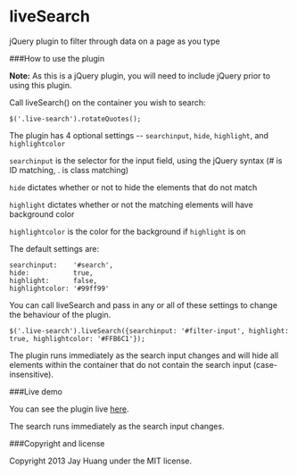 liveSearch
==========

jQuery plugin to filter through data on a page as you type

###How to use the plugin

**Note:** As this is a jQuery plugin, you will need to include jQuery prior to using this plugin.

Call liveSearch() on the container you wish to search:

	$('.live-search').rotateQuotes();

The plugin has 4 optional settings -- `searchinput`, `hide`, `highlight`, and `highlightcolor`

`searchinput` is the selector for the input field, using the jQuery syntax (# is ID matching, . is class matching)

`hide` dictates whether or not to hide the elements that do not match

`highlight` dictates whether or not the matching elements will have background color

`highlightcolor` is the color for the background if `highlight` is on

The default settings are:
```
searchinput: 	'#search',
hide: 			true,
highlight: 		false,
highlightcolor: '#99ff99'
```

You can call liveSearch and pass in any or all of these settings to change the behaviour of the plugin.

	$('.live-search').liveSearch({searchinput: '#filter-input', highlight: true, highlightcolor: '#FFB6C1'});

The plugin runs immediately as the search input changes and will hide all elements within the container that do not contain the search input (case-insensitive).

###Live demo

You can see the plugin live [here](http://www.jayhuang.org/git/demo/liveSearch).

The search runs immediately as the search input changes.

###Copyright and license

Copyright 2013 Jay Huang under the MIT license.
